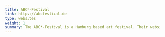 ```yaml
---
title: ABC*-Festival
link: https://abcfestival.de
type: websites
weight: 1
summary: The ABC*-Festival is a Hamburg based art festival. Their website serves as an announcement page, program and archive.
---
```

